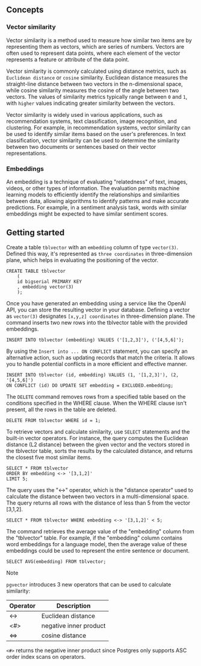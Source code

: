 ## Concepts
### Vector similarity

Vector similarity is a method used to measure how similar two items are by representing them as vectors, which are series of numbers. Vectors are often used to represent data points, where each element of the vector represents a feature or attribute of the data point. 

Vector similarity is commonly calculated using distance metrics, such as `Euclidean distance` or `cosine` similarity. Euclidean distance measures the straight-line distance between two vectors in the n-dimensional space, while cosine similarity measures the cosine of the angle between two vectors. The values of similarity metrics typically range between `0` and `1`, with `higher` values indicating greater similarity between the vectors.

Vector similarity is widely used in various applications, such as recommendation systems, text classification, image recognition, and clustering. For example, in recommendation systems, vector similarity can be used to identify similar items based on the user's preferences. In text classification, vector similarity can be used to determine the similarity between two documents or sentences based on their vector representations.

### Embeddings

An embedding is a technique of evaluating "relatedness" of text, images, videos, or other types of information. The evaluation permits machine learning models to efficiently identify the relationships and similarities between data, allowing algorithms to identify patterns and make accurate predictions. For example, in a sentiment analysis task, words with similar embeddings might be expected to have similar sentiment scores.

## Getting started

Create a table `tblvector` with an `embedding` column of type `vector(3)`. Defined this way, it's represented as `three coordinates` in three-dimension plane, which helps in evaluating the positioning of the vector.

```postgresql
CREATE TABLE tblvector 
    (
    id bigserial PRIMARY KEY
    , embedding vector(3)
    );
```

Once you have generated an embedding using a service like the OpenAI API, you can store the resulting vector in your database. Defining a vector as `vector(3)` designates `[x,y,z] coordinates` in three-dimension plane. The command inserts two new rows into the tblvector table with the provided embeddings.

```postgresql
INSERT INTO tblvector (embedding) VALUES ('[1,2,3]'), ('[4,5,6]');
```

By using the `Insert into ... ON CONFLICT` statement, you can specify an alternative action, such as updating records that match the criteria. It allows you to handle potential conflicts in a more efficient and effective manner.

```postgresql
INSERT INTO tblvector (id, embedding) VALUES (1, '[1,2,3]'), (2, '[4,5,6]')
ON CONFLICT (id) DO UPDATE SET embedding = EXCLUDED.embedding;
```

The `DELETE` command removes rows from a specified table based on the conditions specified in the WHERE clause. When the WHERE clause isn't present, all the rows in the table are deleted.

```postgresql
DELETE FROM tblvector WHERE id = 1;
```

To retrieve vectors and calculate similarity, use `SELECT` statements and the built-in vector operators. For instance, the query computes the Euclidean distance (L2 distance) between the given vector and the vectors stored in the tblvector table, sorts the results by the calculated distance, and returns the closest five most similar items.

```postgresql
SELECT * FROM tblvector 
ORDER BY embedding <-> '[3,1,2]' 
LIMIT 5;
```

The query uses the "<->" operator, which is the "distance operator" used to calculate the distance between two vectors in a multi-dimensional space. The query returns all rows with the distance of less than 5 from the vector [3,1,2].

```postgresql
SELECT * FROM tblvector WHERE embedding <-> '[3,1,2]' < 5;
```

The command retrieves the average value of the "embedding" column from the "tblvector" table. For example, if the "embedding" column contains word embeddings for a language model, then the average value of these embeddings could be used to represent the entire sentence or document.

```postgresql
SELECT AVG(embedding) FROM tblvector;
```

> [!NOTE]
> `pgvector` introduces 3 new operators that can be used to calculate similarity:
>
> |   Operator   |   Description              |
> |--------------|----------------------------|
> | <->          | Euclidean distance         |
> | <#>          | negative inner product     |
> | <=>          | cosine distance            |
>
> `<#>` returns the negative inner product since Postgres only supports ASC order index scans on operators.
